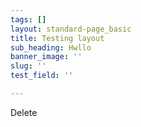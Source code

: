 ```yaml
---
tags: []
layout: standard-page_basic
title: Testing layout
sub_heading: Hwllo
banner_image: ''
slug: ''
test_field: ''

---
```

Delete